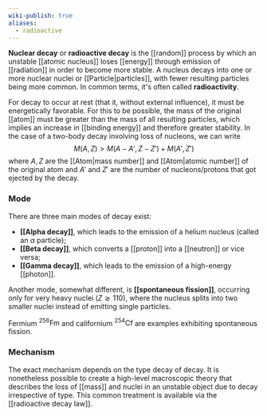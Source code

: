 ```yaml
---
wiki-publish: true
aliases:
  - radioactive
---
```

**Nuclear decay** or **radioactive decay** is the [[random]] process by which an unstable [[atomic nucleus]] loses [[energy]] through emission of [[radiation]] in order to become more stable. A nucleus decays into one or more nuclear nuclei or [[Particle|particles]], with fewer resulting particles being more common. In common terms, it's often called **radioactivity**.

For decay to occur at rest (that it, without external influence), it must be energetically favorable. For this to be possible, the mass of the original [[atom]] must be greater than the mass of all resulting particles, which implies an increase in [[binding energy]] and therefore greater stability. In the case of a two-body decay involving loss of nucleons, we can write
$$M(A,Z)>M(A-A',Z-Z')+M(A',Z')$$
where $A,Z$ are the [[Atom|mass number]] and [[Atom|atomic number]] of the original atom and $A'$ and $Z'$ are the number of nucleons/protons that got ejected by the decay.
### Mode
There are three main modes of decay exist:
- **[[Alpha decay]]**, which leads to the emission of a helium nucleus (called an $\alpha$ particle);
- **[[Beta decay]]**, which converts a [[proton]] into a [[neutron]] or vice versa;
- **[[Gamma decay]]**, which leads to the emission of a high-energy [[photon]].

Another mode, somewhat different, is **[[spontaneous fission]]**, occurring only for very heavy nuclei ($Z\gtrsim110$), where the nucleus splits into two smaller nuclei instead of emitting single particles.

Fermium $^{256}\text{Fm}$ and californium $^{254}\text{Cf}$ are examples exhibiting spontaneous fission.
### Mechanism
The exact mechanism depends on the type decay of decay. It is nonetheless possible to create a high-level macroscopic theory that describes the loss of [[mass]] and nuclei in an unstable object due to decay irrespective of type. This common treatment is available via the [[radioactive decay law]].